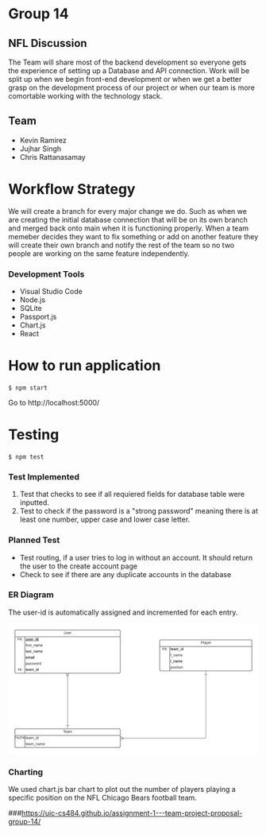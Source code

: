 # Group 14
## NFL Discussion

The Team will share most of the backend development so everyone gets the experience of setting up a Database and API connection.
Work will be split up when we begin front-end development or when we get a better grasp on the development process of our project or when our team is
more comortable working with the technology stack.

## Team
- Kevin Ramirez
- Jujhar Singh
- Chris Rattanasamay

# Workflow Strategy

We will create a branch for every major change we do. Such as when we are creating the initial database connection that will be on its own branch and merged back onto main when it is functioning properly. When a team memeber decides they want to fix something or add on another feature they will create their own branch and notify the rest of the team so no two people are working on the same feature independently.

### Development Tools
- Visual Studio Code 
- Node.js
- SQLite
- Passport.js
- Chart.js
- React

# How to run application
```
$ npm start
```
Go to http://localhost:5000/

# Testing
```
$ npm test
```
### Test Implemented
1. Test that checks to see if all requiered fields for database table were inputted.
2. Test to check if the password is a "strong password" meaning there is at least one number, upper case and lower case letter.

### Planned Test
- Test routing, if a user tries to log in without an account. It should return the user to the create account page
- Check to see if there are any duplicate accounts in the database

### ER Diagram
The user-id is automatically assigned and incremented for each entry.

![erdiagram.png](erdiagram.png)

### Charting
We used chart.js bar chart to plot out the number of players playing a specific position on the NFL Chicago Bears football team.

###https://uic-cs484.github.io/assignment-1---team-project-proposal-group-14/

